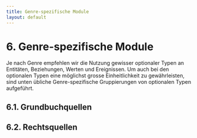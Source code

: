 ```yaml
---
title: Genre-spezifische Module
layout: default
---
```


# 6. Genre-spezifische Module

Je nach Genre empfehlen wir die Nutzung gewisser optionaler Typen an
Entitäten, Beziehungen, Werten und Ereignissen. Um auch bei den
optionalen Typen eine möglichst grosse Einheitlichkeit zu gewährleisten,
sind unten übliche Genre-spezifische Gruppierungen von optionalen Typen
aufgeführt.

## 6.1. Grundbuchquellen

## 6.2. Rechtsquellen